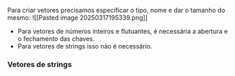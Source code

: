 Para criar vetores precisamos especificar o tipo, nome e dar o tamanho do mesmo:
![[Pasted image 20250317195339.png]]
- Para vetores de números inteiros e flutuantes, é necessária a abertura e o fechamento das chaves.
- Para vetores de strings isso não é necessário.

### Vetores de strings


